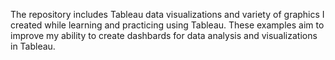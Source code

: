 The repository includes Tableau data visualizations and variety of graphics I created while learning and practicing using Tableau. These examples aim to improve my ability to create dashbards for data analysis and visualizations in Tableau.
